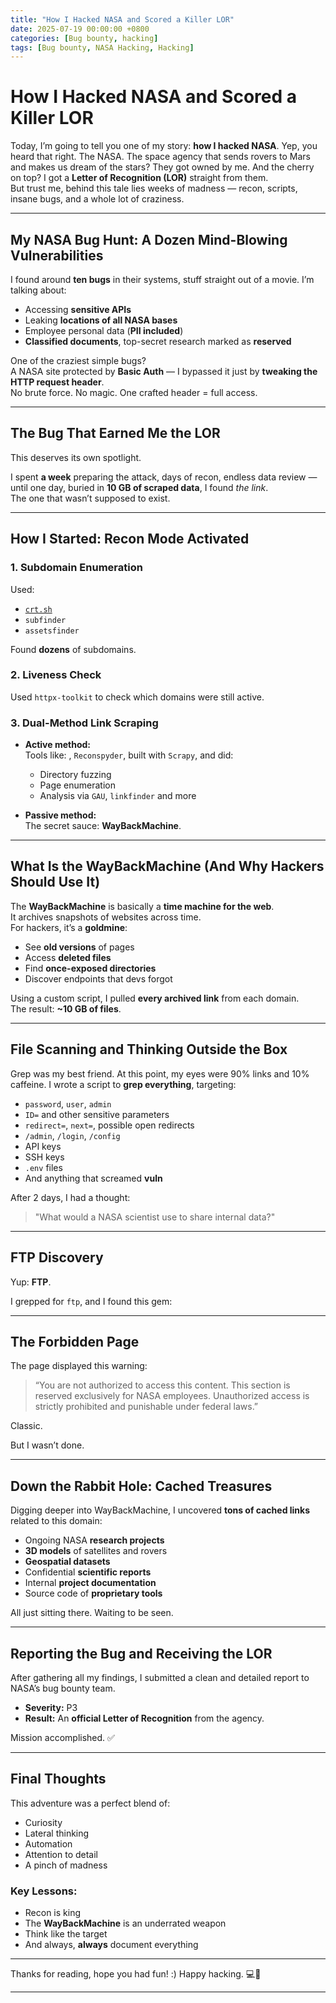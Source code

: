 ```yaml
---
title: "How I Hacked NASA and Scored a Killer LOR"
date: 2025-07-19 00:00:00 +0800
categories: [Bug bounty, hacking]
tags: [Bug bounty, NASA Hacking, Hacking]
--- 
```


# How I Hacked NASA and Scored a Killer LOR

Today, I’m going to tell you one of my story: **how I hacked NASA**. Yep, you heard that right. The NASA. The space agency that sends rovers to Mars and makes us dream of the stars? They got owned by me. And the cherry on top? I got a **Letter of Recognition (LOR)** straight from them.  
But trust me, behind this tale lies weeks of madness — recon, scripts, insane bugs, and a whole lot of craziness.

---

## My NASA Bug Hunt: A Dozen Mind-Blowing Vulnerabilities

I found around **ten bugs** in their systems, stuff straight out of a movie. I’m talking about:

- Accessing **sensitive APIs**
- Leaking **locations of all NASA bases**
- Employee personal data (**PII included**)
- **Classified documents**, top-secret research marked as **reserved**

One of the craziest simple bugs?  
A NASA site protected by **Basic Auth** — I bypassed it just by **tweaking the HTTP request header**.  
No brute force. No magic. One crafted header = full access.

---

## The Bug That Earned Me the LOR

This deserves its own spotlight.

I spent **a week** preparing the attack, days of recon, endless data review — until one day, buried in **10 GB of scraped data**, I found *the link*.  
The one that wasn’t supposed to exist.

---

## How I Started: Recon Mode Activated

### 1. Subdomain Enumeration

Used:
- [`crt.sh`](https://crt.sh/)
- `subfinder`
- `assetsfinder`

Found **dozens** of subdomains.

### 2. Liveness Check

Used `httpx-toolkit` to check which domains were still active.

### 3. Dual-Method Link Scraping

- **Active method:**  
  Tools like: , `Reconspyder`, built with `Scrapy`, and did:
  - Directory fuzzing
  - Page enumeration
  - Analysis via `GAU`, `linkfinder` and more

- **Passive method:**  
  The secret sauce: **WayBackMachine**.

---

## What Is the WayBackMachine (And Why Hackers Should Use It)

The **WayBackMachine** is basically a **time machine for the web**.  
It archives snapshots of websites across time.  
For hackers, it’s a **goldmine**:  

- See **old versions** of pages  
- Access **deleted files**  
- Find **once-exposed directories**  
- Discover endpoints that devs forgot  

Using a custom script, I pulled **every archived link** from each domain.  
The result: **~10 GB of files**.

---

## File Scanning and Thinking Outside the Box
Grep was my best friend. At this point, my eyes were 90% links and 10% caffeine.
I wrote a script to **grep everything**, targeting:

- `password`, `user`, `admin`
- `ID=` and other sensitive parameters
- `redirect=`, `next=`, possible open redirects
- `/admin`, `/login`, `/config`
- API keys
- SSH keys
- `.env` files
- And anything that screamed **vuln**

After 2 days, I had a thought:  
> "What would a NASA scientist use to share internal data?"

---

## FTP Discovery

Yup: **FTP**.

I grepped for `ftp`, and I found this gem:

---

## The Forbidden Page

The page displayed this warning:

> “You are not authorized to access this content. This section is reserved exclusively for NASA employees. Unauthorized access is strictly prohibited and punishable under federal laws.”

Classic.

But I wasn’t done.

---

## Down the Rabbit Hole: Cached Treasures

Digging deeper into WayBackMachine, I uncovered **tons of cached links** related to this domain:

- Ongoing NASA **research projects**
- **3D models** of satellites and rovers
- **Geospatial datasets**
- Confidential **scientific reports**
- Internal **project documentation**
- Source code of **proprietary tools**

All just sitting there. Waiting to be seen.

---

## Reporting the Bug and Receiving the LOR

After gathering all my findings, I submitted a clean and detailed report to NASA’s bug bounty team.

- **Severity:** P3  
- **Result:** An **official Letter of Recognition** from the agency.

Mission accomplished. ✅

---

## Final Thoughts

This adventure was a perfect blend of:

- Curiosity  
- Lateral thinking  
- Automation  
- Attention to detail  
- A pinch of madness

### Key Lessons:
- Recon is king  
- The **WayBackMachine** is an underrated weapon  
- Think like the target  
- And always, **always** document everything  

---

Thanks for reading, hope you had fun! :)
Happy hacking. 💻🌌

---


